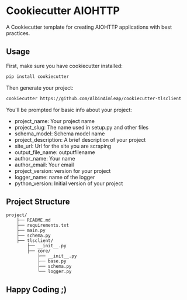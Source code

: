 
# Cookiecutter AIOHTTP

A Cookiecutter template for creating AIOHTTP applications with best practices.


## Usage

First, make sure you have cookiecutter installed:

```bash
pip install cookiecutter
```

Then generate your project:
```bash
cookiecutter https://github.com/AlbinAimleap/cookiecutter-tlsclient
```

You'll be prompted for basic info about your project:

- project_name: Your project name
- project_slug: The name used in setup.py and other files
- schema_model: Schema model name
- project_description: A brief description of your project
- site_url: Url for the site you are scraping
- output_file_name: outputfilename
- author_name: Your name
- author_email: Your email
- project_version: version for your project
- logger_name: name of the logger
- python_version: Initial version of your project

## Project Structure
```
project/
    ├── README.md
    ├── requirements.txt
    ├── main.py
    ├── schema.py
    ├── tlsclient/
        ├── __init__.py
        ├── core/
            ├── __init__.py
            ├── base.py
            ├── schema.py
            └── logger.py
```

## Happy Coding ;)


